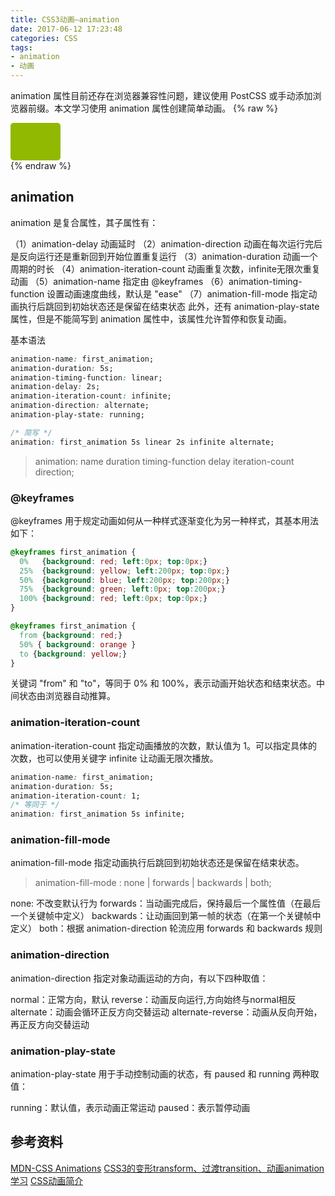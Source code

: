 ```yaml
---
title: CSS3动画—animation
date: 2017-06-12 17:23:48
categories: CSS
tags:
- animation
- 动画
---
```

animation 属性目前还存在浏览器兼容性问题，建议使用 PostCSS 或手动添加浏览器前缀。本文学习使用 animation 属性创建简单动画。
{% raw %}
<!DOCTYPE html>
<html lang="en">
<head>
  <style>
  .anima_div {
    width: 60px;
    height: 40px;
    background: #92B901;
    position: relative;
    padding: 20px 10px 0px 10px;
    animation: animated_div 5s infinite;
    border-radius: 5px;
  }

  @keyframes animated_div {
    0%  {transform: rotate(0deg);left:0px;}
    25%  {transform: rotate(20deg);left:0px;}
    50%  {transform: rotate(0deg);left:350px;}
    55%  {transform: rotate(0deg);left:350px;}
    70%  {transform: rotate(0deg);left:350px;background:#1ec7e6;}
    100%  {transform: rotate(-360deg);left:0px;}
  }
  </style>
</head>
<body>
  <div class="anima_div"></div>
</body>
</html>
{% endraw %}

<!--more-->

## animation

animation 是复合属性，其子属性有：

（1）animation-delay 动画延时
（2）animation-direction 动画在每次运行完后是反向运行还是重新回到开始位置重复运行
（3）animation-duration 动画一个周期的时长
（4）animation-iteration-count 动画重复次数，infinite无限次重复动画
（5）animation-name 指定由 @keyframes
（6）animation-timing-function 设置动画速度曲线，默认是 "ease"
（7）animation-fill-mode 指定动画执行后跳回到初始状态还是保留在结束状态
此外，还有 animation-play-state 属性，但是不能简写到 animation 属性中，该属性允许暂停和恢复动画。

基本语法

```css
animation-name: first_animation;
animation-duration: 5s;
animation-timing-function: linear;
animation-delay: 2s;
animation-iteration-count: infinite;
animation-direction: alternate;
animation-play-state: running;

/* 简写 */
animation: first_animation 5s linear 2s infinite alternate;
```
> animation: name duration timing-function delay iteration-count direction;

### @keyframes

@keyframes 用于规定动画如何从一种样式逐渐变化为另一种样式，其基本用法如下：

```css
@keyframes first_animation {
  0%   {background: red; left:0px; top:0px;}
  25%  {background: yellow; left:200px; top:0px;}
  50%  {background: blue; left:200px; top:200px;}
  75%  {background: green; left:0px; top:200px;}
  100% {background: red; left:0px; top:0px;}
}

@keyframes first_animation {
  from {background: red;}
  50% { background: orange }
  to {background: yellow;}
}
```
关键词 "from" 和 "to"，等同于 0% 和 100%，表示动画开始状态和结束状态。中间状态由浏览器自动推算。

### animation-iteration-count

animation-iteration-count 指定动画播放的次数，默认值为 1。可以指定具体的次数，也可以使用关键字 infinite 让动画无限次播放。

```css
animation-name: first_animation;
animation-duration: 5s;
animation-iteration-count: 1;
/* 等同于 */
animation: first_animation 5s infinite;
```

### animation-fill-mode

animation-fill-mode 指定动画执行后跳回到初始状态还是保留在结束状态。

> animation-fill-mode : none | forwards | backwards | both;

none: 不改变默认行为
forwards：当动画完成后，保持最后一个属性值（在最后一个关键帧中定义）
backwards：让动画回到第一帧的状态（在第一个关键帧中定义）
both：根据 animation-direction 轮流应用 forwards 和 backwards 规则

<script async src="//jsfiddle.net/Leo555/3nrjmak2/1/embed/result,html,css/"></script>


### animation-direction

animation-direction 指定对象动画运动的方向，有以下四种取值：

normal：正常方向，默认
reverse：动画反向运行,方向始终与normal相反
alternate：动画会循环正反方向交替运动
alternate-reverse：动画从反向开始，再正反方向交替运动

### animation-play-state

animation-play-state 用于手动控制动画的状态，有 paused 和 running 两种取值：

running：默认值，表示动画正常运动
paused：表示暂停动画

<script async src="//jsfiddle.net/Leo555/0yzvd9nL/2/embed/result,css/"></script>

## 参考资料

[MDN-CSS Animations](https://developer.mozilla.org/zh-CN/docs/Web/CSS/CSS_Animations)
[CSS3的变形transform、过渡transition、动画animation学习](http://www.cnblogs.com/imwtr/p/5885885.html)
[CSS动画简介](http://www.ruanyifeng.com/blog/2014/02/css_transition_and_animation.html)